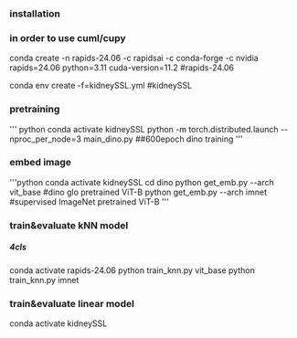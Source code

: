 

### installation


### in order to use cuml/cupy
conda create -n rapids-24.06 -c rapidsai -c conda-forge -c nvidia rapids=24.06 python=3.11 cuda-version=11.2 #rapids-24.06


conda env create -f=kidneySSL.yml #kidneySSL

### pretraining
''' python
conda activate kidneySSL
python -m torch.distributed.launch --nproc_per_node=3 main_dino.py ##600epoch dino training
'''
### embed image
'''python
conda activate kidneySSL
cd dino
python get_emb.py --arch vit_base #dino glo pretrained ViT-B
python get_emb.py --arch imnet #supervised ImageNet pretrained ViT-B
'''
###  train&evaluate kNN model 

##### 4cls 
conda activate rapids-24.06 
python train_knn.py vit_base 
python train_knn.py imnet

###  train&evaluate linear model
conda activate kidneySSL


### 





